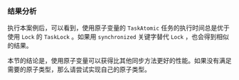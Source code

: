 ### 结果分析

执行本案例后，可以看到，使用原子变量的 `TaskAtomic` 任务的执行时间总是优于使用 `Lock` 的 `TaskLock` 。如果用 `synchronized` 关键字替代 `Lock` ，也会得到相似的结果。

本节的结论是，使用原子变量可以获得比其他同步方法更好的性能。如果没有满足需要的原子类型，那么请尝试实现自己的原子类型。

